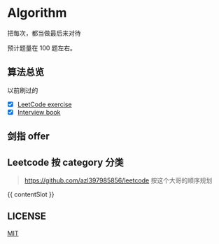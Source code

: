 # Algorithm
把每次，都当做最后来对待

预计题量在 100 题左右。

## 算法总览

以前刷过的 

- [x] [LeetCode exercise](https://github.com/ZWkang/Leetcode-Exercise)
- [x] [Interview book](https://github.com/ZWkang/InterviewBook)

## 剑指 offer


## Leetcode 按 category 分类

> https://github.com/azl397985856/leetcode 按这个大哥的顺序规划

{{ contentSlot }}

## LICENSE

[MIT](./LICENSE)